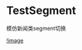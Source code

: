 # TestSegment
模仿新闻类segment切换

[!image](https://github.com/GG-beyond/TestSegment/blob/master/TestSegment/segment.gif)

